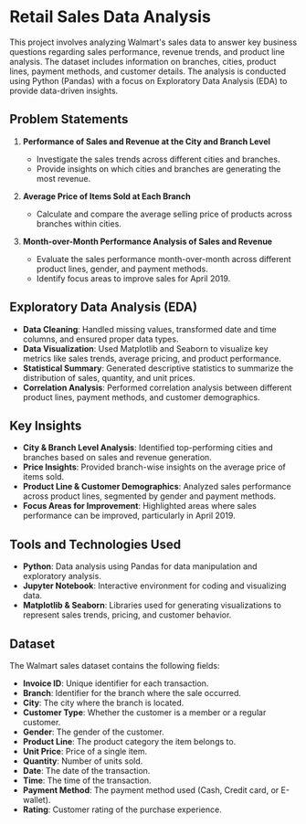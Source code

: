 # Retail Sales Data Analysis

This project involves analyzing Walmart's sales data to answer key business questions regarding sales performance, revenue trends, and product line analysis. The dataset includes information on branches, cities, product lines, payment methods, and customer details. The analysis is conducted using Python (Pandas) with a focus on Exploratory Data Analysis (EDA) to provide data-driven insights.

## Problem Statements
1. **Performance of Sales and Revenue at the City and Branch Level**
    - Investigate the sales trends across different cities and branches.
    - Provide insights on which cities and branches are generating the most revenue.

2. **Average Price of Items Sold at Each Branch**
    - Calculate and compare the average selling price of products across branches within cities.

3. **Month-over-Month Performance Analysis of Sales and Revenue**
    - Evaluate the sales performance month-over-month across different product lines, gender, and payment methods.
    - Identify focus areas to improve sales for April 2019.

## Exploratory Data Analysis (EDA)
- **Data Cleaning**: Handled missing values, transformed date and time columns, and ensured proper data types.
- **Data Visualization**: Used Matplotlib and Seaborn to visualize key metrics like sales trends, average pricing, and product performance.
- **Statistical Summary**: Generated descriptive statistics to summarize the distribution of sales, quantity, and unit prices.
- **Correlation Analysis**: Performed correlation analysis between different product lines, payment methods, and customer demographics.

## Key Insights
- **City & Branch Level Analysis**: Identified top-performing cities and branches based on sales and revenue generation.
- **Price Insights**: Provided branch-wise insights on the average price of items sold.
- **Product Line & Customer Demographics**: Analyzed sales performance across product lines, segmented by gender and payment methods.
- **Focus Areas for Improvement**: Highlighted areas where sales performance can be improved, particularly in April 2019.

## Tools and Technologies Used
- **Python**: Data analysis using Pandas for data manipulation and exploratory analysis.
- **Jupyter Notebook**: Interactive environment for coding and visualizing data.
- **Matplotlib & Seaborn**: Libraries used for generating visualizations to represent sales trends, pricing, and customer behavior.

## Dataset
The Walmart sales dataset contains the following fields:
- **Invoice ID**: Unique identifier for each transaction.
- **Branch**: Identifier for the branch where the sale occurred.
- **City**: The city where the branch is located.
- **Customer Type**: Whether the customer is a member or a regular customer.
- **Gender**: The gender of the customer.
- **Product Line**: The product category the item belongs to.
- **Unit Price**: Price of a single item.
- **Quantity**: Number of units sold.
- **Date**: The date of the transaction.
- **Time**: The time of the transaction.
- **Payment Method**: The payment method used (Cash, Credit card, or E-wallet).
- **Rating**: Customer rating of the purchase experience.
